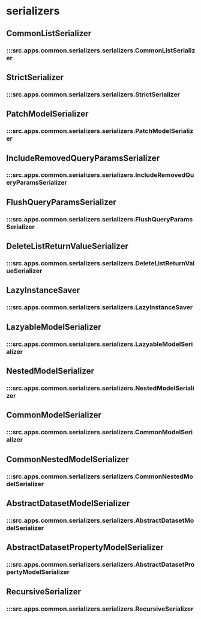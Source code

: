 # serializers

## CommonListSerializer

### :::src.apps.common.serializers.serializers.CommonListSerializer

## StrictSerializer

### :::src.apps.common.serializers.serializers.StrictSerializer

## PatchModelSerializer

### :::src.apps.common.serializers.serializers.PatchModelSerializer

## IncludeRemovedQueryParamsSerializer

### :::src.apps.common.serializers.serializers.IncludeRemovedQueryParamsSerializer

## FlushQueryParamsSerializer

### :::src.apps.common.serializers.serializers.FlushQueryParamsSerializer

## DeleteListReturnValueSerializer

### :::src.apps.common.serializers.serializers.DeleteListReturnValueSerializer

## LazyInstanceSaver

### :::src.apps.common.serializers.serializers.LazyInstanceSaver

## LazyableModelSerializer

### :::src.apps.common.serializers.serializers.LazyableModelSerializer

## NestedModelSerializer

### :::src.apps.common.serializers.serializers.NestedModelSerializer

## CommonModelSerializer

### :::src.apps.common.serializers.serializers.CommonModelSerializer

## CommonNestedModelSerializer

### :::src.apps.common.serializers.serializers.CommonNestedModelSerializer

## AbstractDatasetModelSerializer

### :::src.apps.common.serializers.serializers.AbstractDatasetModelSerializer

## AbstractDatasetPropertyModelSerializer

### :::src.apps.common.serializers.serializers.AbstractDatasetPropertyModelSerializer

## RecursiveSerializer

### :::src.apps.common.serializers.serializers.RecursiveSerializer

